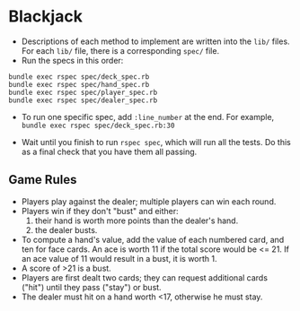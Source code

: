 # Blackjack

* Descriptions of each method to implement are written into the `lib/`
  files. For each `lib/` file, there is a corresponding `spec/` file.
* Run the specs in this order:

```
bundle exec rspec spec/deck_spec.rb
bundle exec rspec spec/hand_spec.rb
bundle exec rspec spec/player_spec.rb
bundle exec rspec spec/dealer_spec.rb
```

* To run one specific spec, add `:line_number` at the end.  For example, `bundle exec rspec spec/deck_spec.rb:30`

* Wait until you finish to run `rspec spec`, which will run all the
  tests. Do this as a final check that you have them all passing.

## Game Rules

* Players play against the dealer; multiple players can win each
  round.
* Players win if they don't "bust" and either:
    1. their hand is worth more points than the dealer's hand.
    2. the dealer busts.
* To compute a hand's value, add the value of each numbered card, and
  ten for face cards. An ace is worth 11 if the total score would be
  <= 21. If an ace value of 11 would result in a bust, it is worth 1.
* A score of >21 is a bust.
* Players are first dealt two cards; they can request additional cards
  ("hit") until they pass ("stay") or bust.
* The dealer must hit on a hand worth <17, otherwise he must stay.
